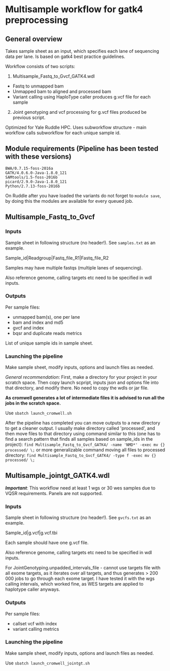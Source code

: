 # Multisample workflow for gatk4 preprocessing

## General overview

Takes sample sheet as an input, which specifies each lane of sequencing data per lane. Is based on gatk4 best practice guidelines. 

Workflow consists of two scripts:

1) Multisample_Fastq_to_Gvcf_GATK4.wdl
- Fastq to unmapped bam
- Unmapped bam to aligned and processed bam
- Variant calling using HaploType caller produces g.vcf file for each sample

2) Joint genotyping and vcf processing for g.vcf files produced be previous script.

Optimized for Yale Ruddle HPC. Uses subworkflow structure - main workflow calls subworkflow for each unique sample id. 

## Module requirements (Pipeline has been tested with these versions)

```
BWA/0.7.15-foss-2016a
GATK/4.0.6.0-Java-1.8.0_121
SAMtools/1.5-foss-2016b
picard/2.9.0-Java-1.8.0_121
Python/2.7.13-foss-2016b
```
On Ruddle after you have loaded the variants do not forget to `module save`, by doing this the modules are available for every queued job.

## Multisample_Fastq_to_Gvcf
### Inputs

Sample sheet in following structure (no header!). See `samples.txt` as an example.

Sample_id|Readgroup|Fastq_file_R1|Fastq_file_R2

Samples may have multiple fastqs (multiple lanes of sequencing).

Also reference genome, calling targets etc need to be specified in wdl inputs.

### Outputs

Per sample files:
- unmapped bam(s), one per lane
- bam and index and md5
- gvcf and index
- bqsr and duplicate reads metrics

List of unique sample ids in sample sheet.

### Launching the pipeline

Make sample sheet, modify inputs, options and launch files as needed.

_General recommendation_: First, make a directory for your project in your scratch space. Then copy launch scpript, inputs json and options file into that directory, and modify there. No need to copy the wdls or jar file. 

**As cromwell generates a lot of intermediate files it is advised to run all the jobs in the scratch space.** 

Use `sbatch launch_cromwell.sh`

After the pipeline has completed you can move outputs to a new directory to get a cleaner output. I usually make directory called 'processed', and then move files to that directory using command similar to this (one has to find a search pattern that finds all samples based on sample_ids in the project):
`find Multisample_Fastq_to_Gvcf_GATK4/ -name 'NMD*' -exec mv {} processed/ \;`
or more generalizable command moving all files to processed directory: `find Multisample_Fastq_to_Gvcf_GATK4/ -type f -exec mv {} processed/ \;`

## Multisample_jointgt_GATK4.wdl

***Important***: This workflow need at least 1 wgs or 30 wes samples due to VQSR requirements. Panels are not supported. 

### Inputs

Sample sheet in following structure (no header!). See `gvcfs.txt` as an example.

Sample_id|g.vcf|g.vcf.tbi

Each sample should have one g.vcf file.

Also reference genome, calling targets etc need to be specified in wdl inputs.

For JointGenotyping.unpadded_intervals_file - cannot use targets file with all exome targets, as it iterates over all targets, and thus generates > 200 000 jobs to go through each exome target. I have tested it with the wgs calling intervals, which worked fine, as WES targets are applied to haplotype caller anyways. 

### Outputs

Per sample files:
- callset vcf with index
- variant calling metrics

### Launching the pipeline

Make sample sheet, modify inputs, options and launch files as needed.

Use `sbatch launch_cromwell_jointgt.sh`
